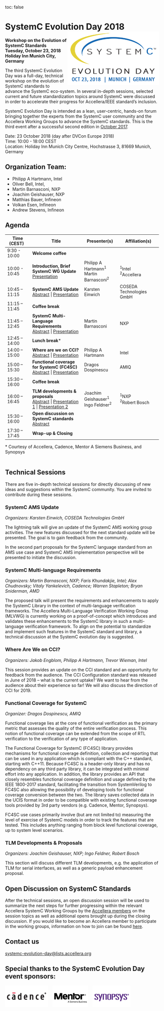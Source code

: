 toc: false

# SystemC Evolution Day 2018 <img style="float: right; width:300px;" src="/images/SystemC-Evolution-Day-2018-Logo-500px.png">

**Workshop on the Evolution of SystemC Standards**<br>
**Tuesday, October 23, 2018**<br>
**Holiday Inn Munich City, Germany**

The third SystemC Evolution Day was a full-day, technical workshop on the evolution of SystemC standards to advance the SystemC eco-system.  In several in-depth sessions, selected current and future standardization topics around SystemC were discussed in order to accelerate their progress for Accellera/IEEE standard’s inclusion.

SystemC Evolution Day is intended as a lean, user-centric, hands-on forum bringing together the experts from the SystemC user community and the Accellera Working Groups to advance the SystemC standards. This is the third event after a successful second edition in [October 2017](../sced2017).

Date: 23 October 2018 (day after DVCon Europe 2018)<br>
Time: 10:00 - 18:00 CEST<br>
Location: Holiday Inn Munich City Centre, Hochstrasse 3, 81669 Munich, Germany

## Organization Team:

 * Philipp A Hartmann, Intel
 * Oliver Bell, Intel,
 * Martin Barnasconi, NXP
 * Joachim Geishauser, NXP
 * Matthias Bauer, Infineon
 * Volkan Esen, Infineon
 * Andrew Stevens, Infineon

## Agenda

| Time (CEST)&nbsp;&nbsp; | Title | Presenter(s) | Affiliation(s) |
| ------------- | ---------------- | ---------------- | ---------------- |
| 9:30 - 10:00 | **Welcome coffee** |
| 10:00 - 10:45 | **Introduction, Brief SystemC WG Update**<br>[Presentation][1]  | Philipp A Hartmann<sup>1</sup><br>Martin Barnasconi<sup>2</sup> | <sup>1</sup>Intel<br><sup>2</sup>Accellera |
| 10:45 – 11:15 | **SystemC AMS Update**<br>[Abstract](#systemc-ams-update) \| [Presentation][2] | Karsten Einwich | COSEDA Technologies GmbH |
| 11:15 – 11:45 | **Coffee break** |
| 11:45 – 12:45 | **SystemC Multi-Language Requirements**<br>[Abstract](#systemc-multilanguage-requirements) \| [Presentation][3] | Martin Barnasconi | NXP |
| 12:45 – 14:00 | **Lunch break**\* |
| 14:00 – 15:00 | **Where are we on CCI?**<br>[Abstract](#where-are-we-on-cci) \| [Presentation][4] | Philipp A Hartmann | Intel |
| 15:00 – 15:30 | **Functional coverage for SystemC (FC4SC)**<br>[Abstract](#functional-coverage-for-systemc) \| [Presentation][5] | Dragos Dospinescu | AMIQ |
| 15:30 – 16:00 | **Coffee break** |
| 16:00 – 16:45 | **TLM developments & proposals**<br>[Abstract](#tlm-developments-proposals) \| [Presentation 1][6] \| [Presentation 2][7] | Joachim Geishauser<sup>1</sup><br>Ingo Feldner<sup>2</sup> | <sup>1</sup>NXP<br><sup>2</sup>Robert Bosch |
| 15:30 – 16:00 | **Open discussion on SystemC standards**<br>[Abstract](#open-discussion-on-systemc-standards) |
| 17:30 – 17:45 | **Wrap-up & Closing** |

\* Courtesy of Accellera, Cadence, Mentor A Siemens Business, and Synopsys<br><br>

## Technical Sessions

There are five in-depth technical sessions for directly discussing of new ideas and suggestions within the SystemC community. You are invited to contribute during these sessions.

### SystemC AMS Update

*Organizers: Karsten Einwich, COSEDA Technologies GmbH*

The lightning talk will give an update of the SystemC AMS working group activities. The new features discussed for the next standard update will be presented. The goal is to gain feedback from the community.

In the second part proposals for the SystemC language standard from an AMS use case and SystemC AMS implementation perspective will be presented to initiate the discussion.

### SystemC Multi-language Requirements

*Organizers: Martin Barnasconi, NXP; Faris Khundakjie, Intel; Alex Chudnovsky; Vitaly Yankelevich, Cadence; Warren Stapleton; Bryan Sniderman, AMD*

The proposed talk will present the requirements and enhancements to apply the SystemC Library in the context of multi-language verification frameworks. The Accellera Multi-Language Verification Working Group (MLVWG) is currently working on a proof-of-concept which introduces and validates these enhancements to the SystemC library in such a multi-language verification framework. To align on the potential to standardize and implement such features in the SystemC standard and library, a technical discussion at the SystemC evolution day is suggested.

### Where Are We on CCI?

*Organizers: Jakob Engblom, Philipp A Hartmann, Trevor Wieman, Intel*

This session provides an update on the CCI standard and an opportunity for feedback from the audience.  The CCI Configuration standard was released in June of 2018 – what is the current uptake?  We want to hear from the audience about their experience so far!  We will also discuss the direction of CCI for 2019.

### Functional Coverage for SystemC

*Organizer: Dragos Dospinescu, AMIQ*

Functional coverage lies at the core of functional verification as the primary metric that assesses the quality of the entire verification process. This notion of functional coverage can be extended from the scope of RTL verification to the verification of any type of application.

The Functional Coverage for SystemC (FC4SC) library provides mechanisms for functional coverage definition, collection and reporting that can be used in any application which is compliant with the C++ standard, starting with C++11. Because FC4SC is a header-only library and has no dependency on any third party library, it can be integrated with minimal effort into any application. In addition, the library provides an API that closely resembles functional coverage definition and usage defined by the IEEE 1800-2017 standard, facilitating the transition from SystemVerilog to FC4SC also allowing the possibility of developing tools for functional coverage conversion between the two. The library saves collected data in the UCIS format in order to be compatible with existing functional coverage tools provided by 3rd party vendors (e.g. Cadence, Mentor, Synopsys).

FC4SC use cases primarily involve (but are not limited to) measuring the level of exercise of SystemC models in order to track the features that are tested. This includes anything ranging from block level functional coverage, up to system level scenarios.

### TLM Developments & Proposals

*Organizers: Joachim Geishauser, NXP; Ingo Feldner, Robert Bosch*

This section will discuss different TLM developments, e.g. the application of TLM for serial interfaces, as well as a generic payload enhancement proposal. 

## Open Discussion on SystemC Standards

After the technical sessions, an open discussion session will be used to summarize the next steps for further progressing within the relevant Accellera SystemC Working Groups by the [Accellera members](http://www.accellera.org/about/members) on the session topics as well as additional opens brought up during the closing discussion. If you would like to become an Accellera member to participate in the working groups, information on how to join can be found [here](https://www.accellera.org/about/join).

## Contact us

[systemc-evolution-day@lists.accellera.org](mailto:systemc-evolution-day@lists.accellera.org)

## Special thanks to the SystemC Evolution Day event sponsors:

<p><a href="http://www.cadence.com/" target="_blank" rel="noopener noreferrer"><img style="display: inline-block; padding-right: 15px;" src="/images/logo-cadence-sponsor.png" alt="Cadence" /></a><a href="http://www.mentor.com/" target="_blank" rel="noopener noreferrer"><img style="display: inline-block; padding-right: 15px;" src="/images/logo-mentor4b.png" alt="Siemens EDA" /></a><a href="http://www.synopsys.com/" target="_blank" rel="noopener noreferrer"><img style="display: inline-block;" src="/images/logo-synopsys-sponsor.png" alt="Synopsys" /></a></p>

[1]: https://workspace.accellera.org/document/dl/10943
[2]: https://workspace.accellera.org/document/dl/10944
[3]: https://workspace.accellera.org/document/dl/10945
[4]: https://workspace.accellera.org/document/dl/10946
[5]: https://workspace.accellera.org/document/dl/10947
[6]: https://workspace.accellera.org/document/dl/10948
[7]: https://workspace.accellera.org/document/dl/10949
